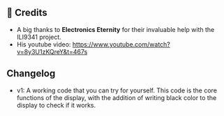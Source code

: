 ## 🙌 Credits  

- A big thanks to **Electronics Eternity** for their invaluable help with the ILI9341 project.
- His youtube video: https://www.youtube.com/watch?v=8y3U1zKQreY&t=467s


## Changelog
- v1: A working code that you can try for yourself.
  This code is the core functions of the display, with the addition of writing black color to the display to check if it works.
